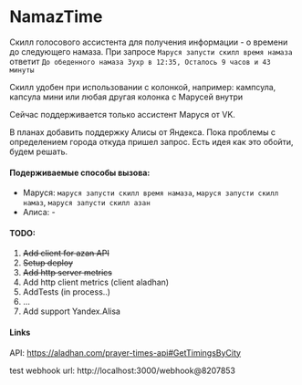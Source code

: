 # NamazTime
Скилл голосового ассистента для получения информации - о времени до следующего намаза.
При запросе `Маруся запусти скилл время намаза` ответит `До обеденного намаза Зухр в 12:35, Осталось 9 часов и 43 минуты`

Скилл удобен при использовании с колонкой, например: кампсула, капсула мини или любая другая колонка с Марусей внутри 

Сейчас поддерживается только ассистент Маруся от VK.

В планах добавить поддержку Алисы от Яндекса. Пока проблемы с определением города откуда пришел запрос.
Есть идея как это обойти, будем решать.


#### Подерживаемые способы вызова:
- Маруся: `маруся запусти скилл время намаза`, `маруся запусти скилл намаз`, `маруся запусти скилл азан`
- Алиса: -

#### TODO:
1. ~~Add client for azan API~~
2. ~~Setup deploy~~
3. ~~Add http server metrics~~ 
4. Add http client metrics (client aladhan)
5. AddTests (in process..)
6. ...
7. Add support Yandex.Alisa


#### Links
API: https://aladhan.com/prayer-times-api#GetTimingsByCity

test webhook url: http://localhost:3000/webhook@8207853